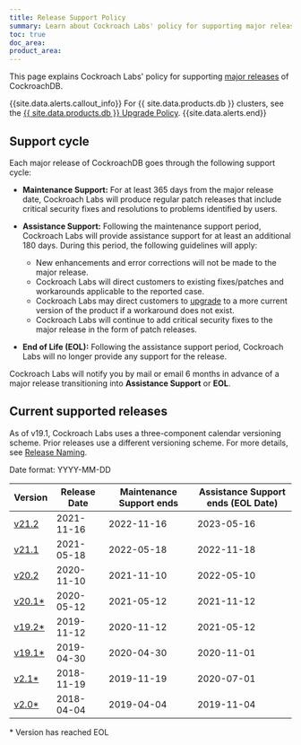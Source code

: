 ```yaml
---
title: Release Support Policy
summary: Learn about Cockroach Labs' policy for supporting major releases of CockroachDB.
toc: true
doc_area: 
product_area: 
---
```


This page explains Cockroach Labs' policy for supporting [major releases](../releases/) of CockroachDB.

{{site.data.alerts.callout_info}}
For {{ site.data.products.db }} clusters, see the [{{ site.data.products.db }} Upgrade Policy](../cockroachcloud/upgrade-policy.html).
{{site.data.alerts.end}}

## Support cycle

Each major release of CockroachDB goes through the following support cycle:

- **Maintenance Support:** For at least 365 days from the major release date, Cockroach Labs will produce regular patch releases that include critical security fixes and resolutions to problems identified by users.

- **Assistance Support:** Following the maintenance support period, Cockroach Labs will provide assistance support for at least an additional 180 days. During this period, the following guidelines will apply:
    - New enhancements and error corrections will not be made to the major release.
    - Cockroach Labs will direct customers to existing fixes/patches and workarounds applicable to the reported case.
    - Cockroach Labs may direct customers to [upgrade](../{{site.versions["stable"]}}/upgrade-cockroach-version.html) to a more current version of the product if a workaround does not exist.
    - Cockroach Labs will continue to add critical security fixes to the major release in the form of patch releases.

- **End of Life (EOL):** Following the assistance support period, Cockroach Labs will no longer provide any support for the release.

Cockroach Labs will notify you by mail or email 6 months in advance of a major release transitioning into **Assistance Support** or **EOL**.

## Current supported releases

As of v19.1, Cockroach Labs uses a three-component calendar versioning scheme. Prior releases use a different versioning scheme. For more details, see [Release Naming](index.html#release-naming).

Date format: YYYY-MM-DD

<table>
	<thead>
		<tr>
			<th>Version</th>
			<th>Release Date</th>
			<th>Maintenance Support ends</th>
			<th>Assistance Support ends (EOL Date)</th>
		</tr>
	</thead>
  <tr>
    <td><a href="v21.2.0.html">v21.2</a></td>
    <td>2021-11-16</td>
    <td>2022-11-16</td>
    <td>2023-05-16</td>
  </tr>
  <tr>
    <td><a href="v21.1.0.html">v21.1</a></td>
    <td>2021-05-18</td>
    <td>2022-05-18</td>
    <td>2022-11-18</td>
  </tr>
	<tr>
		<td><a href="v20.2.0.html">v20.2</a></td>
		<td>2020-11-10</td>
		<td>2021-11-10</td>
		<td>2022-05-10</td>
	</tr>
	<tr class=eol>
		<td><a href="v20.1.0.html">v20.1*</a></td>
		<td>2020-05-12</td>
		<td>2021-05-12</td>
		<td>2021-11-12</td>
	</tr>
	<tr class=eol>
		<td><a href="v19.2.0.html">v19.2*</a></td>
		<td>2019-11-12</td>
		<td>2020-11-12</td>
		<td>2021-05-12</td>
	</tr>
	<tr class=eol>
		<td><a href="v19.1.0.html">v19.1*</a></td>
		<td>2019-04-30</td>
		<td>2020-04-30</td>
		<td>2020-11-01</td>
	</tr>
	<tr class=eol>
		<td><a href="v2.1.0.html">v2.1*</a></td>
		<td>2018-11-19</td>
		<td>2019-11-19</td>
		<td>2020-07-01</td>
	</tr>
	<tr class=eol>
		<td><a href="v2.0.0.html">v2.0*</a></td>
		<td>2018-04-04</td>
		<td>2019-04-04</td>
		<td>2019-11-04</td>
	</tr>
</table>

&#42; Version has reached EOL
